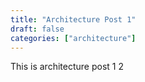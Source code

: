 ```yaml
---
title: "Architecture Post 1"
draft: false
categories: ["architecture"]
---
```


This is architecture post 1 2

